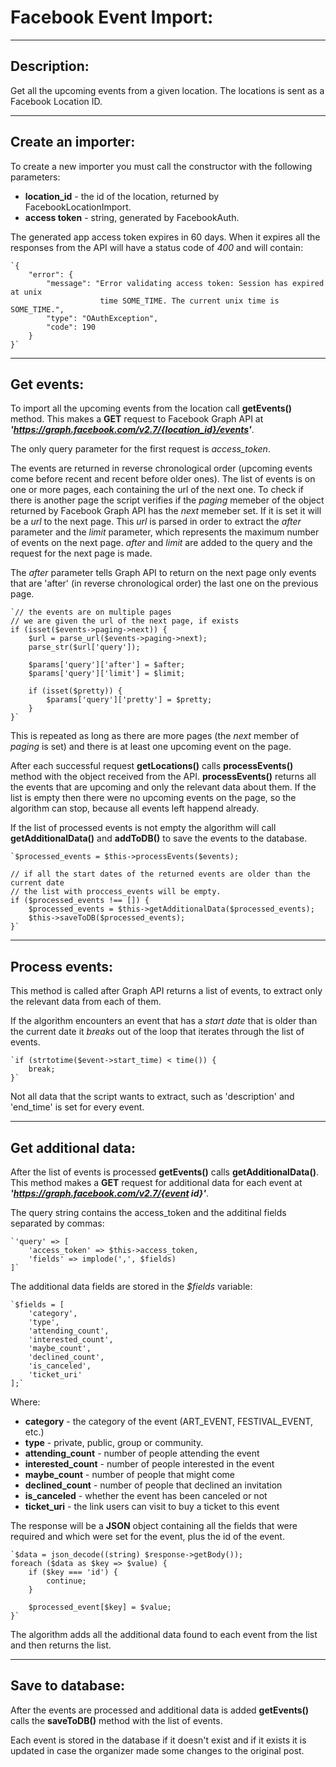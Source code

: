# Facebook Event Import:
***
## Description:
Get all the upcoming events from a given location. The locations is
sent as a Facebook Location ID.
***
## Create an importer:
To create a new importer you must call the constructor with the
following parameters:
+ **location_id** - the id of the location, returned by FacebookLocationImport.
+ **access token** - string, generated by FacebookAuth.

The generated app access token expires in 60 days. When it expires all
the responses from the API will have a status code of *400* and will
contain:

    `{
        "error": {
            "message": "Error validating access token: Session has expired at unix 
                        time SOME_TIME. The current unix time is SOME_TIME.", 
            "type": "OAuthException", 
            "code": 190
        }
    }`
***
## Get events:
To import all the upcoming events from the location call **getEvents()**
method. This makes a **GET** request to Facebook Graph API at
***'https://graph.facebook.com/v2.7/{location_id}/events'***.

The only query parameter for the first request is *access_token*.

The events are returned in reverse chronological order (upcoming events
come before recent and recent before older ones).
The list of events is on one or more pages, each containing the url
of the next one. To check if there is another page the script verifies
if the *paging* memeber of the object returned by Facebook Graph API
has the *next* memeber set. If it is set it will be a *url* to the next page.
This *url* is parsed in order to extract the *after* parameter and the
*limit* parameter, which represents the maximum number of events on
the next page.
*after* and *limit* are added to the query and the request for the
next page is made.

The *after* parameter tells Graph API to return on the next page only events
that are 'after' (in reverse chronological order) the last one on the previous
page.

    `// the events are on multiple pages
    // we are given the url of the next page, if exists
    if (isset($events->paging->next)) {
        $url = parse_url($events->paging->next);
        parse_str($url['query']);
                
        $params['query']['after'] = $after;
        $params['query']['limit'] = $limit;
                
        if (isset($pretty)) {
            $params['query']['pretty'] = $pretty;
        }
    }`

This is repeated as long as there are more pages (the *next* member of *paging*
is set) and there is at least one upcoming event on the page.

After each successful request **getLocations()** calls **processEvents()** method
with the object received from the API. **processEvents()** returns all the events
that are upcoming and only the relevant data about them. If the list is empty then
there were no upcoming events on the page, so the algorithm can stop, because all
events left happend already.

If the list of processed events is not empty the algorithm will call **getAdditionalData()**
and **addToDB()** to save the events to the database.

    `$processed_events = $this->processEvents($events);
            
    // if all the start dates of the returned events are older than the current date
    // the list with proccess_events will be empty.
    if ($processed_events !== []) {
        $processed_events = $this->getAdditionalData($processed_events);
        $this->saveToDB($processed_events);
    }`
***
## Process events:
This method is called after Graph API returns a list of events, to
extract only the relevant data from each of them.

If the algorithm encounters an event that has a *start date* that is
older than the current date it *breaks* out of the loop that iterates
through the list of events.

    `if (strtotime($event->start_time) < time()) {
        break;
    }`
    
Not all data that the script wants to extract, such as 'description' and
'end_time' is set for every event.
***
## Get additional data:
After the list of events is processed **getEvents()** calls
**getAdditionalData()**. This method makes a **GET** request for
additional data for each event at
***'https://graph.facebook.com/v2.7/{event id}'***.

The query string contains the access_token and the additinal
fields separated by commas:

    `'query' => [
        'access_token' => $this->access_token,
        'fields' => implode(',', $fields)    
    ]`

The additional data fields are stored in the *$fields* variable:

    `$fields = [
        'category',
        'type',
        'attending_count',
        'interested_count',
        'maybe_count',
        'declined_count',
        'is_canceled',
        'ticket_uri'
    ];`
    
Where:
+ **category** - the category of the event (ART_EVENT, FESTIVAL_EVENT, etc.)
+ **type** - private, public, group or community.
+ **attending_count** - number of people attending the event
+ **interested_count** - number of people interested in the event
+ **maybe_count** - number of people that might come
+ **declined_count** - number of people that declined an invitation
+ **is_canceled** - whether the event has been canceled or not
+ **ticket_uri** - the link users can visit to buy a ticket to this event

The response will be a **JSON** object containing all the fields that
were required and which were set for the event, plus the id of the event.

    `$data = json_decode((string) $response->getBody());
    foreach ($data as $key => $value) {
        if ($key === 'id') {
            continue;
        }
                
        $processed_event[$key] = $value;
    }`

The algorithm adds all the additional data found to each event from the list
and then returns the list.
***
## Save to database:
After the events are processed and additional data is added
**getEvents()** calls the **saveToDB()** method with the list of
events.

Each event is stored in the database if it doesn't exist and if
it exists it is updated in case the organizer made some changes
to the original post.